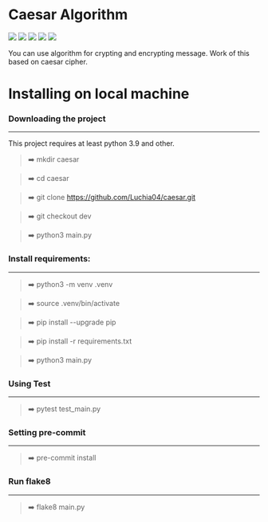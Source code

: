 # Caesar Algorithm

![](https://img.shields.io/github/issues/Luchia04/caesar)
![](https://img.shields.io/github/forks/Luchia04/caesar)
![](https://img.shields.io/github/stars/Luchia04/caesar)
![](https://img.shields.io/github/license/Luchia04/caesar)
![](https://img.shields.io/twitter/url?url=https%3A%2F%2Fgithub.com%2FLuchia04%2Fcaesar%2Ftree%2Fdev)

You can use algorithm for crypting and encrypting message. Work of this based on caesar cipher.

# Installing on local machine

### Downloading the project

------------

This project requires at least python 3.9 and other.

> :arrow_right: mkdir caesar

> :arrow_right: cd caesar

> :arrow_right: git clone https://github.com/Luchia04/caesar.git

> :arrow_right: git checkout dev

> :arrow_right: python3 main.py

### Install requirements:

------------

> :arrow_right: python3 -m venv .venv

> :arrow_right: source .venv/bin/activate

> :arrow_right: pip install --upgrade pip

> :arrow_right: pip install -r requirements.txt

> :arrow_right: python3 main.py

### Using Test

-------------

> :arrow_right: pytest test_main.py

### Setting pre-commit

------------

> :arrow_right: pre-commit install

### Run flake8

----------

> :arrow_right: flake8 main.py
